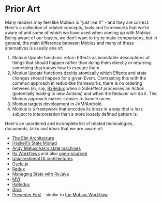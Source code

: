 # Prior Art

Many readers may feel like Mobius is "just like X" - and they are correct. Here's a collection of
related concepts, tools and frameworks that we're aware of and some of which we have used when
coming up with Mobius. Being aware of our biases, we don't want to try to make comparisons, but in
general, the main difference between Mobius and many of these alternatives is usually one of:

1. Mobius Update functions return Effects as immutable descriptions of things that should happen
   rather than doing them directly or returning something that knows how to execute them.
1. Mobius Update functions decide atomically which Effects and state changes should happen for a
   given Event. Contrasting this with the common approach in redux-like frameworks, there is no
   ordering between (in, say, [RxRedux](https://github.com/freeletics/RxRedux) when a SideEffect
   processes an Action (potentially leading to new Actions) and when the Reducer will do it. The
   Mobius approach makes it easier to handle races.
1. Mobius targets development in JVM/Android.
1. Mobius is a framework that encodes its ideas in a way that is less subject to interpretation than
   a more loosely defined pattern is.

Here's an unordered and incomplete list of related technologies, documents, talks and ideas that we
are aware of:

- [The Elm Architecture](https://guide.elm-lang.org/architecture/)
- [Haskell's State Monad](https://wiki.haskell.org/State_Monad)
- [Andy Matuschak's state machines](https://gist.github.com/andymatuschak/d5f0a8730ad601bcccae97e8398e25b2)
- [Rx Workflows](https://www.youtube.com/watch?v=KjoMnsc2lPo) and
  also [open-sourced](https://github.com/square/workflow)
- [Unidirectional UI architectures](https://staltz.com/unidirectional-user-interface-architectures.html)
- [Cycle.js](https://cycle.js.org/)
- [Redux](https://redux.js.org/)
- [Managing State with RxJava](https://www.youtube.com/watch?v=0IKHxjkgop4)
- [MVI](http://hannesdorfmann.com/android/mosby3-mvi-1)
- [RxRedux](https://github.com/freeletics/RxRedux)
- [Grox](https://github.com/groupon/grox)
- [Presenter First](https://en.wikipedia.org/wiki/Presenter_first_(software_approach)) - similar
  to [the Mobius Workflow](./the-mobius-workflow.md).

